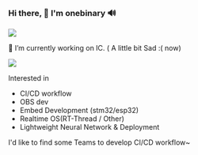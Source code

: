 ### Hi there, 👋 I'm onebinary  🔊

![](https://github-readme-stats.vercel.app/api?username=tuduweb)

🔭 I’m currently working on IC. ( A little bit Sad :( now)

![](https://skillicons.dev/icons?i=cpp,c,cmake,js,linux,bash&perline=6)

Interested in

- CI/CD workflow
- OBS dev
- Embed Development (stm32/esp32)
- Realtime OS(RT-Thread / Other)
- Lightweight Neural Network & Deployment

I'd like to find some Teams to develop CI/CD workflow~

